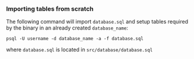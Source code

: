 ### Importing tables from scratch

The following command will import `database.sql` and setup tables required by the binary in an already created `database_name`:

```psql -U username -d database_name -a -f database.sql```

where ```database.sql``` is located in ```src/database/database.sql```